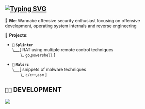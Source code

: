 
          
## [![Typing SVG](https://readme-typing-svg.demolab.com?font=Iosevka&size=30&duration=2000&pause=2000&color=41B883&vCenter=true&width=420&height=35&lines=One+Bug+Fix+at+a+Time)](https://git.io/typing-svg)


💬 **Me**: Wannabe offensive security enthusiast focusing on offensive development, operating system internals and reverse engineering

🌱 **Projects**:

- `💉` **`Splinter`**<br>
\\___[ RAT using multiple remote control techniques<br>
&nbsp;&nbsp;&nbsp;&nbsp;&nbsp;&nbsp;&nbsp;\\\_ `go`,`powershell` ]

- `💾` **`Malsrc`**<br>
\\___[ snippets of malware techniques<br>
&nbsp;&nbsp;&nbsp;&nbsp;&nbsp;&nbsp;&nbsp;\\\_ `c/c++`,`asm` ]

## `👨‍💻` DEVELOPMENT
[![](https://skillicons.dev/icons?i=c,cpp,python,bash,powershell,neovim,vim,visualstudio,javascript,linux)](https://skillicons.dev)
